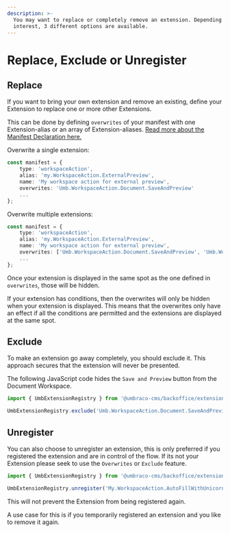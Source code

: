 ```yaml
---
description: >-
  You may want to replace or completely remove an extension. Depending on your
  interest, 3 different options are available.
---
```


# Replace, Exclude or Unregister

## Replace

If you want to bring your own extension and remove an existing,  define your Extension to replace one or more other Extensions.

This can be done by defining `overwrites` of your manifest with one Extension-alias or an array of Extension-aliases. [Read more about the Manifest Declaration here.](extension-manifest.md)

Overwrite a single extension:

```typescript
const manifest = {
    type: 'workspaceAction',
    alias: 'my.WorkspaceAction.ExternalPreview',
    name: 'My workspace action for external preview',
    overwrites: 'Umb.WorkspaceAction.Document.SaveAndPreview'
    ...
};
```

Overwrite multiple extensions:

```typescript
const manifest = {
    type: 'workspaceAction',
    alias: 'my.WorkspaceAction.ExternalPreview',
    name: 'My workspace action for external preview',
    overwrites: ['Umb.WorkspaceAction.Document.SaveAndPreview', 'Umb.WorkspaceAction.Document.Save']
    ...
};
```

Once your extension is displayed in the same spot as the one defined in `overwrites`, those will be hidden.

If your extension has conditions, then the overwrites will only be hidden when your extension is displayed. This means that the overwrites only have an effect if all the conditions are permitted and the extensions are displayed at the same spot.

## Exclude

To make an extension go away completely, you should exclude it. This approach secures that the extension will never be presented.

The following JavaScript code hides the `Save and Preview` button from the Document Workspace.

```typescript
import { UmbExtensionRegistry } from '@umbraco-cms/backoffice/extension-api';

UmbExtensionRegistry.exclude('Umb.WorkspaceAction.Document.SaveAndPreview');
```

## Unregister

You can also choose to unregister an extension, this is only preferred if you registered the extension and are in control of the flow. If its not your Extension please seek to use the `Overwrites` or `Exclude` feature.

```typescript
import { UmbExtensionRegistry } from '@umbraco-cms/backoffice/extension-api';

UmbExtensionRegistry.unregister('My.WorkspaceAction.AutoFillWithUnicorns');
```

This will not prevent the Extension from being registered again.

A use case for this is if you temporarily registered an extension and you like to remove it again.
